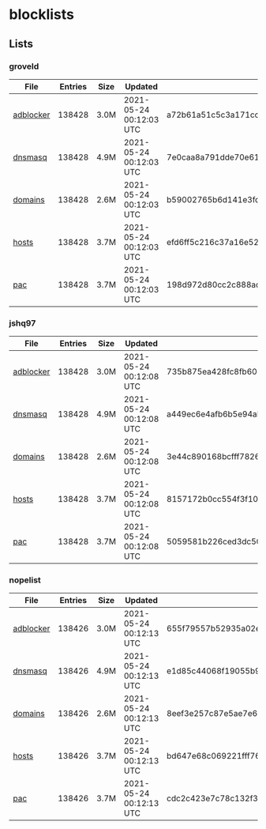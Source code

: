 # blocklists

## Lists

### groveld

|File|Entries|Size|Updated|Hash|
|-|-|-|-|-|
|[adblocker](https://raw.githubusercontent.com/groveld/blocklists/lists/groveld/adblocker.txt)|138428|3.0M|2021-05-24 00:12:03 UTC|a72b61a51c5c3a171cc23f489b9fe18f540c64b32712777781d400895ba325b9|
|[dnsmasq](https://raw.githubusercontent.com/groveld/blocklists/lists/groveld/dnsmasq.txt)|138428|4.9M|2021-05-24 00:12:03 UTC|7e0caa8a791dde70e61c8ef365eb4f31b4b758d29aa811276a3e8755f284b085|
|[domains](https://raw.githubusercontent.com/groveld/blocklists/lists/groveld/domains.txt)|138428|2.6M|2021-05-24 00:12:03 UTC|b59002765b6d141e3fdf8005e7c75c4e797f13b2bb9f16f48f93e5347d955c5b|
|[hosts](https://raw.githubusercontent.com/groveld/blocklists/lists/groveld/hosts.txt)|138428|3.7M|2021-05-24 00:12:03 UTC|efd6ff5c216c37a16e52868785ca6c5da71b5b3973a3b828484d0128e221fcd0|
|[pac](https://raw.githubusercontent.com/groveld/blocklists/lists/groveld/pac.txt)|138428|3.7M|2021-05-24 00:12:03 UTC|198d972d80cc2c888ac3632a7aa0dfa34b87ca13054700a6597486ff8fbf9344|

### jshq97

|File|Entries|Size|Updated|Hash|
|-|-|-|-|-|
|[adblocker](https://raw.githubusercontent.com/groveld/blocklists/lists/jshq97/adblocker.txt)|138428|3.0M|2021-05-24 00:12:08 UTC|735b875ea428fc8fb600261e323339ad3e5d65053052c6eb59a27ed4df0418bb|
|[dnsmasq](https://raw.githubusercontent.com/groveld/blocklists/lists/jshq97/dnsmasq.txt)|138428|4.9M|2021-05-24 00:12:08 UTC|a449ec6e4afb6b5e94ab898b658352fb1018e02c387ba57c9497f4385b748ad9|
|[domains](https://raw.githubusercontent.com/groveld/blocklists/lists/jshq97/domains.txt)|138428|2.6M|2021-05-24 00:12:08 UTC|3e44c890168bcfff7826800976c330e966716ff4f31461cb0250d1cacaf2d5ae|
|[hosts](https://raw.githubusercontent.com/groveld/blocklists/lists/jshq97/hosts.txt)|138428|3.7M|2021-05-24 00:12:08 UTC|8157172b0cc554f3f1082e0c15689eb6927bafb310fb3bdaa989d54cba8fece3|
|[pac](https://raw.githubusercontent.com/groveld/blocklists/lists/jshq97/pac.txt)|138428|3.7M|2021-05-24 00:12:08 UTC|5059581b226ced3dc50c7ec048d092b5d426e1415f6e5d3d675871f2c0f81019|

### nopelist

|File|Entries|Size|Updated|Hash|
|-|-|-|-|-|
|[adblocker](https://raw.githubusercontent.com/groveld/blocklists/lists/nopelist/adblocker.txt)|138426|3.0M|2021-05-24 00:12:13 UTC|655f79557b52935a02e92d6661bf5c6810dd66853f4579472c2054e826e6abfa|
|[dnsmasq](https://raw.githubusercontent.com/groveld/blocklists/lists/nopelist/dnsmasq.txt)|138426|4.9M|2021-05-24 00:12:13 UTC|e1d85c44068f19055b9e4ffee73888dcf2fdf21b6c68cf5deb39d8921060ec61|
|[domains](https://raw.githubusercontent.com/groveld/blocklists/lists/nopelist/domains.txt)|138426|2.6M|2021-05-24 00:12:13 UTC|8eef3e257c87e5ae7e6b47704c93ac168ace5f3d020dc27ee03ea1db963725cf|
|[hosts](https://raw.githubusercontent.com/groveld/blocklists/lists/nopelist/hosts.txt)|138426|3.7M|2021-05-24 00:12:13 UTC|bd647e68c069221fff7614b81cfcf54a25af88bda2356a9cf8587679dbe205e2|
|[pac](https://raw.githubusercontent.com/groveld/blocklists/lists/nopelist/pac.txt)|138426|3.7M|2021-05-24 00:12:13 UTC|cdc2c423e7c78c132f3d0313a82e2e541277130f682994b64cd6b386af360f6d|

